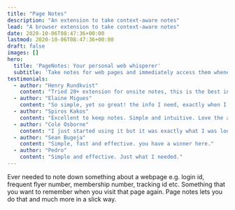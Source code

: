 ```yaml
---
title: "Page Notes"
description: "An extension to take context-aware notes"
lead: "A browser extension to take context-aware notes"
date: 2020-10-06T08:47:36+00:00
lastmod: 2020-10-06T08:47:36+00:00
draft: false
images: []
hero:
  title: 'PageNotes: Your personal web whisperer'
  subtitle: 'Take notes for web pages and immediately access them whenever you visit those web pages again.'
testimonials:
  - author: "Henry Rundkvist"
    content: "Tried 20+ extension for onsite notes, this is the best in Chrome Web Store"
  - author: "Elaine Migues"
    content: "So simple, yet so great! the info I need, exactly when I need it. Thank you, Manu Garg, great work! :)"
  - author: "Spiros Kakos"
    content: "Excellent to keep notes. Simple and intuitive. Love the ability to synchronize between devices."
  - author: "Cole Osborne"
    content: "I just started using it but it was exactly what I was looking for something just to jot down a simple note on a website like an episode number in a series to remember which episode you were on. Unlike others this was simple to use and setup."
  - author: "Sean Bugeja"
    content: "Simple, fast and effective. you have a winner here."
  - author: "Pedro"
    content: "Simple and effective. Just what I needed."
---
```

Ever needed to note down something about a webpage e.g. login id, frequent flyer
number, membership number, tracking id etc. Something that you want to remember
when you visit that page again. Page notes lets you do that and much more in a slick way.
